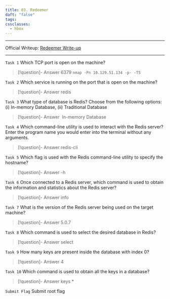 ```yaml
---
title: 03. Redeemer
daft: "false"
tags: 
cssclasses:
  - hbox
---
```

---
Official Writeup: [Redeemer Write-up](00.0.%20Principiantes/02.%20Hack-The-Box/00.%20Learn%20the%20basicsof%20Penetration%20Testing/00.%20Tier%200/00.%20Write-up/Redeemer%20Write-up.pdf)

---
`Task 1`
Which TCP port is open on the machine?
> [!question]- Answer
> 6379
> `nmap -Pn 10.129.51.134 -p- -T5`

`Task 2`
Which service is running on the port that is open on the machine?
> [!question]- Answer
> redis

`Task 3`
What type of database is Redis? Choose from the following options: (i) In-memory Database, (ii) Traditional Database
> [!question]- Answer
> In-memory Database

`Task 4`
Which command-line utility is used to interact with the Redis server? Enter the program name you would enter into the terminal without any arguments.
> [!question]- Answer
> redis-cli

`Task 5`
Which flag is used with the Redis command-line utility to specify the hostname?
> [!question]- Answer
>-h

`Task 6`
Once connected to a Redis server, which command is used to obtain the information and statistics about the Redis server?
> [!question]- Answer
> info

`Task 7`
What is the version of the Redis server being used on the target machine?
> [!question]- Answer
> 5.0.7

`Task 8`
Which command is used to select the desired database in Redis?
> [!question]- Answer
> select

`Task 9`
How many keys are present inside the database with index 0?
> [!question]- Answer
>4

`Task 10`
Which command is used to obtain all the keys in a database?
> [!question]- Answer
> keys *

`Submit Flag`
Submit root flag
